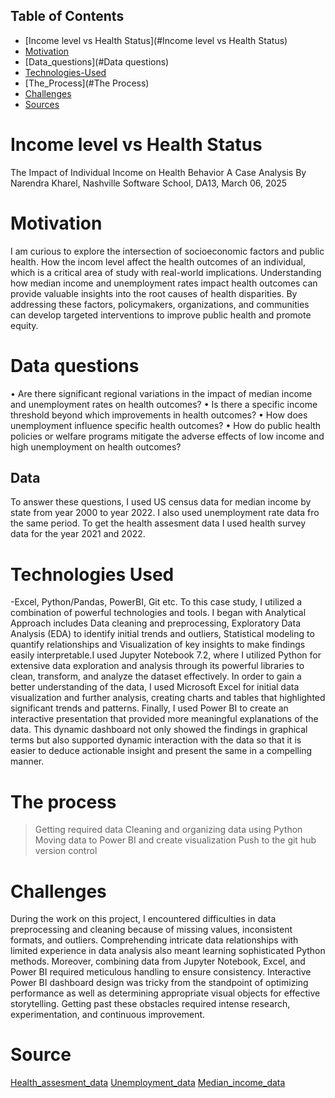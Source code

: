 ## Table of Contents

- [Income level vs Health Status](#Income level vs Health Status)
- [Motivation](#Motivation)
- [Data_questions](#Data questions)
- [Technologies-Used](#Technologies-Used)
- [The_Process](#The Process)
- [Challenges](#Challenges)
- [Sources](#Sources)





<h1>Income level vs Health Status</h1>

The Impact of Individual Income on Health Behavior A Case Analysis By Narendra Kharel, Nashville Software School, DA13, March 06, 2025


# Motivation 

I am curious to explore the intersection of socioeconomic factors and public health. How the incom level affect the health outcomes of an individual, which is a critical area of study with real-world implications. 
Understanding how median income and unemployment rates impact health outcomes can provide valuable insights into the root causes of health disparities. By addressing these factors, policymakers, 
organizations, and communities can develop targeted interventions to improve public health and promote equity.


# Data questions

•	Are there significant regional variations in the impact of median income and unemployment rates on health outcomes?
•	Is there a specific income threshold beyond which improvements in health outcomes?
•	How does unemployment influence specific health outcomes?
•	How do public health policies or welfare programs mitigate the adverse effects of low income and high unemployment on health outcomes?

## Data

To answer these questions, I used US census data for median income by state from year 2000 to year 2022. I also used unemployment rate data fro the same period. To get the health assesment data I used health 
survey data for the year 2021 and 2022.



# Technologies Used

-Excel, Python/Pandas, PowerBI, Git etc.
To this case study, I utilized a combination of powerful technologies and tools.  I began with Analytical Approach includes  Data cleaning and preprocessing, Exploratory Data Analysis (EDA) to identify initial trends and outliers, Statistical modeling to quantify relationships and Visualization 
of key insights to make findings easily interpretable.I used Jupyter Notebook 7.2, where I utilized Python for extensive data exploration and analysis through its powerful libraries to clean, transform, and 
analyze the dataset effectively. In order to gain a better understanding of the data, I used Microsoft Excel for initial data visualization and further analysis, creating charts and tables that highlighted significant trends and patterns. Finally, I used Power BI to create an 
interactive presentation that provided more meaningful explanations of the data. This dynamic dashboard not only showed the findings in graphical terms but also supported dynamic interaction with 
the data so that it is easier to deduce actionable insight and present the same in a compelling manner.

# The process 

> Getting required data 
> Cleaning and organizing data using Python
> Moving data to Power BI and create visualization
> Push to the git hub version control 


# Challenges

During the work on this project, I encountered difficulties in data preprocessing and cleaning because of missing values, inconsistent formats, and outliers. Comprehending intricate data relationships with limited 
experience in data analysis also meant learning sophisticated Python methods. Moreover, combining data from Jupyter Notebook, Excel, and Power BI required meticulous handling to ensure consistency. 
Interactive Power BI dashboard design was tricky from the standpoint of optimizing performance as well as determining appropriate visual objects for effective storytelling. Getting past 
these obstacles required intense research, experimentation, and continuous improvement.

# Source

[Health_assesment_data](https://catalog.data.gov/dataset/places-local-data-for-better-health-county-data-2020-release-94305)
[Unemployment_data](https://apps.bea.gov/itable/index.html?appid=70&stepnum=40&Major_Area=3&State=00000&Area=XX&TableId=600&Statistic=10&Year=-1&YearBegin=-1&Year_End=-1&Unit_Of_Measure=Levels&Rank=0&Drill=1&nRange=5)
[Median_income_data](https://www.ers.usda.gov/data-products/county-level-data-sets/county-level-data-sets-download-data)




